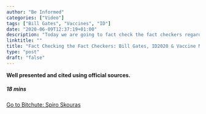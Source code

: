 ```yaml
---
author: "Be Informed"
categories: ["Video"]
tags: ["Bill Gates", "Vaccines", "ID"]
date: "2020-06-09T12:37:19+01:00"
description: "Today we are going to fact check the fact checkers regarding many online reports that bill gates wants to implant microchips in people using vaccines to fight the coronavirus."
linktitle: ""
title: "Fact Checking the Fact Checkers: Bill Gates, ID2020 & Vaccine Microchips"
type: "post"
draft: "false"
---
```


**Well presented and cited using official sources.**

##### 18 mins 

[Go to Bitchute: Spiro Skouras ](https://www.bitchute.com/video/Fe8GPACOMEDh/)
